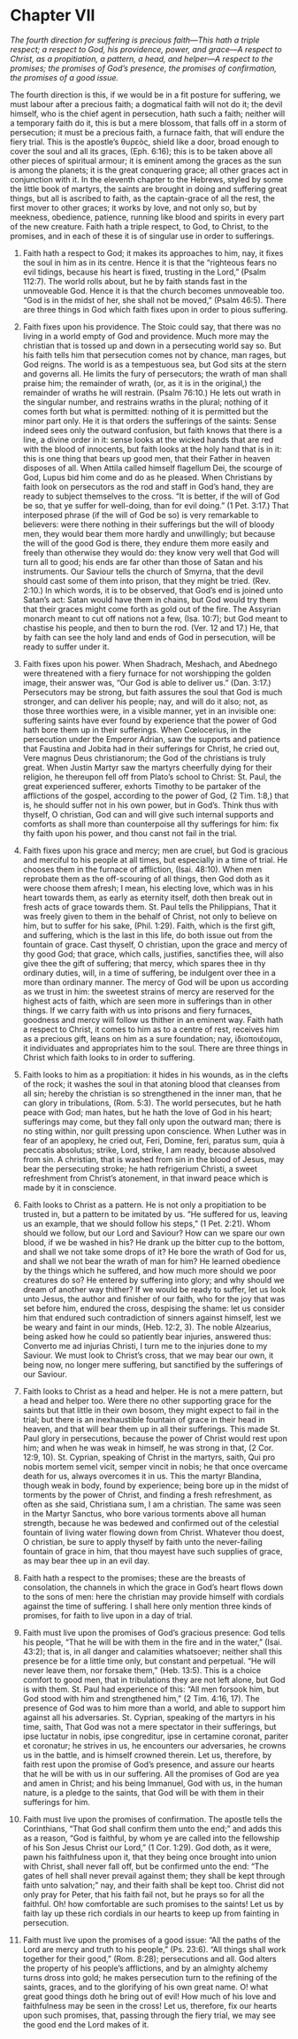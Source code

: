 # Chapter VII

*The fourth direction for suffering is precious faith—This hath a triple respect; a respect to God, his providence, power, and grace—A respect to Christ, as a propitiation, a pattern, a head, and helper—A respect to the promises; the promises of God’s presence, the promises of confirmation, the promises of a good issue.*

The fourth direction is this, if we would be in a fit posture for suffering, we must labour after a precious faith; a dogmatical faith will not do it; the devil himself, who is the chief agent in persecution, hath such a faith; neither will a temporary faith do it, this is but a mere blossom, that falls off in a storm of persecution; it must be a precious faith, a furnace faith, that will endure the fiery trial. This is the apostle’s θυρεὸς, shield like a door, broad enough to cover the soul and all its graces, (Eph. 6:16); this is to be taken above all other pieces of spiritual armour; it is eminent among the graces as the sun is among the planets; it is the great conquering grace; all other graces act in conjunction with it. In the eleventh chapter to the Hebrews, styled by some the little book of martyrs, the saints are brought in doing and suffering great things, but all is ascribed to faith, as the captain-grace of all the rest, the first mover to other graces; it works by love, and not only so, but by meekness, obedience, patience, running like blood and spirits in every part of the new creature. Faith hath a triple respect, to God, to Christ, to the promises, and in each of these it is of singular use in order to sufferings.

1. Faith hath a respect to God; it makes its approaches to him, nay, it fixes the soul in him as in its centre. Hence it is that the “righteous fears no evil tidings, because his heart is fixed, trusting in the Lord,” (Psalm 112:7). The world rolls about, but he by faith stands fast in the unmoveable God. Hence it is that the church becomes unmoveable too. “God is in the midst of her, she shall not be moved,” (Psalm 46:5). There are three things in God which faith fixes upon in order to pious suffering.

1. Faith fixes upon his providence. The Stoic could say, that there was no living in a world empty of God and providence. Much more may the christian that is tossed up and down in a persecuting world say so. But his faith tells him that persecution comes not by chance, man rages, but God reigns. The world is as a tempestuous sea, but God sits at the stern and governs all. He limits the fury of persecutors; the wrath of man shall praise him; the remainder of wrath, (or, as it is in the original,) the remainder of wraths he will restrain. (Psalm 76:10.) He lets out wrath in the singular number, and restrains wraths in the plural; nothing of it comes forth but what is permitted: nothing of it is permitted but the minor part only. He it is that orders the sufferings of the saints: Sense indeed sees only the outward confusion, but faith knows that there is a line, a divine order in it: sense looks at the wicked hands that are red with the blood of innocents, but faith looks at the holy hand that is in it: this is one thing that bears up good men, that their Father in heaven disposes of all. When Attila called himself flagellum Dei, the scourge of God, Lupus bid him come and do as he pleased. When Christians by faith look on persecutors as the rod and staff in God’s hand, they are ready to subject themselves to the cross. “It is better, if the will of God be so, that ye suffer for well-doing, than for evil doing.” (1 Pet. 3:17.) That interposed phrase (if the will of God be so) is very remarkable to believers: were there nothing in their sufferings but the will of bloody men, they would bear them more hardly and unwillingly; but because the will of the good God is there, they endure them more easily and freely than otherwise they would do: they know very well that God will turn all to good; his ends are far other than those of Satan and his instruments. Our Saviour tells the church of Smyrna, that the devil should cast some of them into prison, that they might be tried. (Rev. 2:10.) In which words, it is to be observed, that God’s end is joined unto Satan’s act: Satan would have them in chains, but God would try them that their graces might come forth as gold out of the fire. The Assyrian monarch meant to cut off nations not a few, (Isa. 10:7); but God meant to chastise his people, and then to burn the rod. (Ver. 12 and 17.) He, that by faith can see the holy land and ends of God in persecution, will be ready to suffer under it.

2. Faith fixes upon his power. When Shadrach, Meshach, and Abednego were threatened with a fiery furnace for not worshipping the golden image, their answer was, “Our God is able to deliver us.” (Dan. 3:17.) Persecutors may be strong, but faith assures the soul that God is much stronger, and can deliver his people; nay, and will do it also; not, as those three worthies were, in a visible manner, yet in an invisible one: suffering saints have ever found by experience that the power of God hath bore them up in their sufferings. When Cœlocerius, in the persecution under the Emperor Adrian, saw the supports and patience that Faustina and Jobita had in their sufferings for Christ, he cried out, Vere magnus Deus christianorum; the God of the christians is truly great. When Justin Martyr saw the martyrs cheerfully dying for their religion, he thereupon fell off from Plato’s school to Christ: St. Paul, the great experienced sufferer, exhorts Timothy to be partaker of the afflictions of the gospel, according to the power of God, (2 Tim. 1:8,) that is, he should suffer not in his own power, but in God’s. Think thus with thyself, O christian, God can and will give such internal supports and comforts as shall more than counterpoise all thy sufferings for him: fix thy faith upon his power, and thou canst not fail in the trial.

3. Faith fixes upon his grace and mercy; men are cruel, but God is gracious and merciful to his people at all times, but especially in a time of trial. He chooses them in the furnace of affliction, (Isai. 48:10). When men reprobate them as the off-scouring of all things, then God doth as it were choose them afresh; I mean, his electing love, which was in his heart towards them, as early as eternity itself, doth then break out in fresh acts of grace towards them. St. Paul tells the Philippians, That it was freely given to them in the behalf of Christ, not only to believe on him, but to suffer for his sake, (Phil. 1:29). Faith, which is the first gift, and suffering, which is the last in this life, do both issue out from the fountain of grace. Cast thyself, O christian, upon the grace and mercy of thy good God; that grace, which calls, justifies, sanctifies thee, will also give thee the gift of suffering; that mercy, which spares thee in thy ordinary duties, will, in a time of suffering, be indulgent over thee in a more than ordinary manner. The mercy of God will be upon us according as we trust in him: the sweetest strains of mercy are reserved for the highest acts of faith, which are seen more in sufferings than in other things. If we carry faith with us into prisons and fiery furnaces, goodness and mercy will follow us thither in an eminent way. Faith hath a respect to Christ, it comes to him as to a centre of rest, receives him as a precious gift, leans on him as a sure foundation; nay, ἰδιοποιέομαι, it individuates and appropriates him to the soul. There are three things in Christ which faith looks to in order to suffering.

1. Faith looks to him as a propitiation: it hides in his wounds, as in the clefts of the rock; it washes the soul in that atoning blood that cleanses from all sin; hereby the christian is so strengthened in the inner man, that he can glory in tribulations, (Rom. 5:3). The world persecutes, but he hath peace with God; man hates, but he hath the love of God in his heart; sufferings may come, but they fall only upon the outward man; there is no sting within, nor guilt pressing upon conscience. When Luther was in fear of an apoplexy, he cried out, Feri, Domine, feri, paratus sum, quia à peccatis absolutus; strike, Lord, strike, I am ready, because absolved from sin. A christian, that is washed from sin in the blood of Jesus, may bear the persecuting stroke; he hath refrigerium Christi, a sweet refreshment from Christ’s atonement, in that inward peace which is made by it in conscience.

2. Faith looks to Christ as a pattern. He is not only a propitiation to be trusted in, but a pattern to be imitated by us. “He suffered for us, leaving us an example, that we should follow his steps,” (1 Pet. 2:21). Whom should we follow, but our Lord and Saviour? How can we spare our own blood, if we be washed in his? He drank up the bitter cup to the bottom, and shall we not take some drops of it? He bore the wrath of God for us, and shall we not bear the wrath of man for him? He learned obedience by the things which he suffered, and how much more should we poor creatures do so? He entered by suffering into glory; and why should we dream of another way thither? If we would be ready to suffer, let us look unto Jesus, the author and finisher of our faith, who for the joy that was set before him, endured the cross, despising the shame: let us consider him that endured such contradiction of sinners against himself, lest we be weary and faint in our minds, (Heb. 12:2, 3). The noble Alzearius, being asked how he could so patiently bear injuries, answered thus: Converto me ad injurias Christi, I turn me to the injuries done to my Saviour. We must look to Christ’s cross, that we may bear our own, it being now, no longer mere suffering, but sanctified by the sufferings of our Saviour.

3. Faith looks to Christ as a head and helper. He is not a mere pattern, but a head and helper too. Were there no other supporting grace for the saints but that little in their own bosom, they might expect to fail in the trial; but there is an inexhaustible fountain of grace in their head in heaven, and that will bear them up in all their sufferings. This made St. Paul glory in persecutions, because the power of Christ would rest upon him; and when he was weak in himself, he was strong in that, (2 Cor. 12:9, 10). St. Cyprian, speaking of Christ in the martyrs, saith, Qui pro nobis mortem semel vicit, semper vincit in nobis; he that once overcame death for us, always overcomes it in us. This the martyr Blandina, though weak in body, found by experience; being bore up in the midst of torments by the power of Christ, and finding a fresh refreshment, as often as she said, Christiana sum, I am a christian. The same was seen in the Martyr Sanctus, who bore various torments above all human strength, because he was bedewed and confirmed out of the celestial fountain of living water flowing down from Christ. Whatever thou doest, O christian, be sure to apply thyself by faith unto the never-failing fountain of grace in him, that thou mayest have such supplies of grace, as may bear thee up in an evil day.

3. Faith hath a respect to the promises; these are the breasts of consolation, the channels in which the grace in God’s heart flows down to the sons of men: here the christian may provide himself with cordials against the time of suffering. I shall here only mention three kinds of promises, for faith to live upon in a day of trial.

1. Faith must live upon the promises of God’s gracious presence: God tells his people, “That he will be with them in the fire and in the water,” (Isai. 43:2); that is, in all danger and calamities whatsoever; neither shall this presence be for a little time only, but constant and perpetual. “He will never leave them, nor forsake them,” (Heb. 13:5). This is a choice comfort to good men, that in tribulations they are not left alone, but God is with them. St. Paul had experience of this: “All men forsook him, but God stood with him and strengthened him,” (2 Tim. 4:16, 17). The presence of God was to him more than a world, and able to support him against all his adversaries. St. Cyprian, speaking of the martyrs in his time, saith, That God was not a mere spectator in their sufferings, but ipse luctatur in nobis, ipse congreditur, ipse in certamine coronat, pariter et coronatur; he strives in us, he encounters our adversaries, he crowns us in the battle, and is himself crowned therein. Let us, therefore, by faith rest upon the promise of God’s presence, and assure our hearts that he will be with us in our suffering. All the promises of God are yea and amen in Christ; and his being Immanuel, God with us, in the human nature, is a pledge to the saints, that God will be with them in their sufferings for him.

2. Faith must live upon the promises of confirmation. The apostle tells the Corinthians, “That God shall confirm them unto the end;” and adds this as a reason, “God is faithful, by whom ye are called into the fellowship of his Son Jesus Christ our Lord,” (1 Cor. 1:29). God doth, as it were, pawn his faithfulness upon it, that they being once brought into union with Christ, shall never fall off, but be confirmed unto the end: “The gates of hell shall never prevail against them; they shall be kept through faith unto salvation;” nay, and their faith shall be kept too. Christ did not only pray for Peter, that his faith fail not, but he prays so for all the faithful. Oh! how comfortable are such promises to the saints! Let us by faith lay up these rich cordials in our hearts to keep up from fainting in persecution.

3. Faith must live upon the promises of a good issue: “All the paths of the Lord are mercy and truth to his people,” (Ps. 23:6). “All things shall work together for their good,” (Rom. 8:28); persecutions and all. God alters the property of his people’s afflictions, and by an almighty alchemy turns dross into gold; he makes persecution turn to the refining of the saints, graces, and to the glorifying of his own great name. O! what great good things doth he bring out of evil! How much of his love and faithfulness may be seen in the cross! Let us, therefore, fix our hearts upon such promises, that, passing through the fiery trial, we may see the good end the Lord makes of it.
